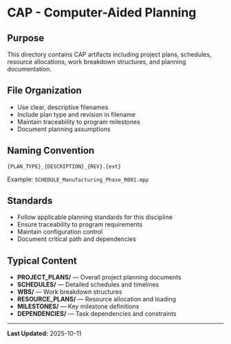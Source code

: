 # CAP - Computer-Aided Planning

## Purpose

This directory contains CAP artifacts including project plans, schedules, resource allocations, work breakdown structures, and planning documentation.

## File Organization

- Use clear, descriptive filenames
- Include plan type and revision in filename
- Maintain traceability to program milestones
- Document planning assumptions

## Naming Convention

```
{PLAN_TYPE}_{DESCRIPTION}_{REV}.{ext}
```

Example: `SCHEDULE_Manufacturing_Phase_R001.mpp`

## Standards

- Follow applicable planning standards for this discipline
- Ensure traceability to program requirements
- Maintain configuration control
- Document critical path and dependencies

## Typical Content

- **PROJECT_PLANS/** — Overall project planning documents
- **SCHEDULES/** — Detailed schedules and timelines
- **WBS/** — Work breakdown structures
- **RESOURCE_PLANS/** — Resource allocation and loading
- **MILESTONES/** — Key milestone definitions
- **DEPENDENCIES/** — Task dependencies and constraints

---

**Last Updated:** 2025-10-11

